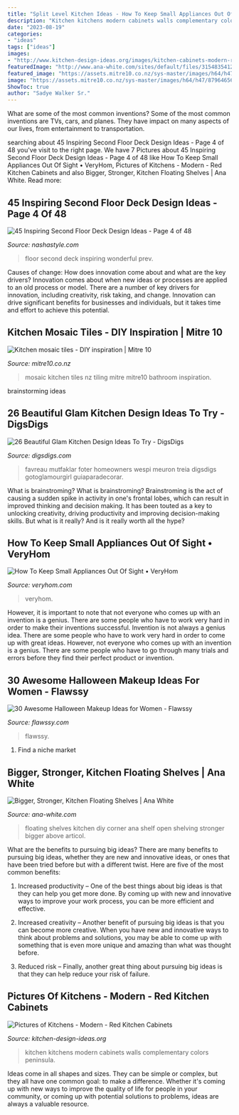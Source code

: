 ```yaml
---
title: "Split Level Kitchen Ideas - How To Keep Small Appliances Out Of Sight • Veryhom"
description: "Kitchen kitchens modern cabinets walls complementary colors peninsula"
date: "2023-08-19"
categories:
- "ideas"
tags: ["ideas"]
images:
- "http://www.kitchen-design-ideas.org/images/kitchen-cabinets-modern-red-010-s2138569-green-walls-peninsula.jpg"
featuredImage: "http://www.ana-white.com/sites/default/files/3154835412_1380932018.jpg"
featured_image: "https://assets.mitre10.co.nz/sys-master/images/h64/h47/8796465627166/dz32_1.jpg"
image: "https://assets.mitre10.co.nz/sys-master/images/h64/h47/8796465627166/dz32_1.jpg"
ShowToc: true
author: "Sadye Walker Sr."
---
```



What are some of the most common inventions?
Some of the most common inventions are TVs, cars, and planes. They have impact on many aspects of our lives, from entertainment to transportation.

	

		
searching about 45 Inspiring Second Floor Deck Design Ideas - Page 4 of 48 you've visit to the right page. We have 7 Pictures about 45 Inspiring Second Floor Deck Design Ideas - Page 4 of 48 like How To Keep Small Appliances Out Of Sight • VeryHom, Pictures of Kitchens - Modern - Red Kitchen Cabinets and also Bigger, Stronger, Kitchen Floating Shelves | Ana White. Read more:
		
    
## 45 Inspiring Second Floor Deck Design Ideas - Page 4 Of 48

<img loading=lazy src="https://nashastyle.com/wp-content/uploads/2018/10/45-Inspiring-Second-Floor-Deck-Design-Ideas-4.jpg" onerror="this.onerror=null;this.src='https://tse4.mm.bing.net/th?id=OIP.IPDxJcR0mhb9qMLPhDTY2gHaLH&amp;pid=15.1';" alt="45 Inspiring Second Floor Deck Design Ideas - Page 4 of 48">

_Source: nashastyle.com_

>floor second deck inspiring wonderful prev. 

	

Causes of change: How does innovation come about and what are the key drivers?
Innovation comes about when new ideas or processes are applied to an old process or model. There are a number of key drivers for innovation, including creativity, risk taking, and change. Innovation can drive significant benefits for businesses and individuals, but it takes time and effort to achieve this potential.

    
## Kitchen Mosaic Tiles - DIY Inspiration | Mitre 10

<img loading=lazy src="https://assets.mitre10.co.nz/sys-master/images/h64/h47/8796465627166/dz32_1.jpg" onerror="this.onerror=null;this.src='https://tse3.mm.bing.net/th?id=OIP.jvxijLxBxxT9cYSWn6J9lgHaEK&amp;pid=15.1';" alt="Kitchen mosaic tiles - DIY inspiration | Mitre 10">

_Source: mitre10.co.nz_

>mosaic kitchen tiles nz tiling mitre mitre10 bathroom inspiration. 

	
 brainstorming ideas 
    
## 26 Beautiful Glam Kitchen Design Ideas To Try - DigsDigs

<img loading=lazy src="https://www.digsdigs.com/photos/beautiful-glam-kitchen-design-ideas-to-try-16-554x1209.jpg" onerror="this.onerror=null;this.src='https://tse4.mm.bing.net/th?id=OIP.RcPuKLYjMygX9Nuli4sRFAHaQK&amp;pid=15.1';" alt="26 Beautiful Glam Kitchen Design Ideas To Try - DigsDigs">

_Source: digsdigs.com_

>favreau mutfaklar foter homeowners wespi meuron treia digsdigs gotoglamourgirl guiaparadecorar. 

	

What is brainstroming?
What is brainstroming? Brainstroming is the act of causing a sudden spike in activity in one's frontal lobes, which can result in improved thinking and decision making. It has been touted as a key to unlocking creativity, driving productivity and improving decision-making skills. But what is it really? And is it really worth all the hype?

    
## How To Keep Small Appliances Out Of Sight • VeryHom

<img loading=lazy src="https://veryhom.com/wp-content/uploads/2016/07/101122800.jpg.rendition.largest.jpg" onerror="this.onerror=null;this.src='https://tse2.mm.bing.net/th?id=OIP.DVBvYK7His_tDLExMbkZswHaJ3&amp;pid=15.1';" alt="How To Keep Small Appliances Out Of Sight • VeryHom">

_Source: veryhom.com_

>veryhom. 

	

However, it is important to note that not everyone who comes up with an invention is a genius. There are some people who have to work very hard in order to make their inventions successful.
Invention is not always a genius idea. There are some people who have to work very hard in order to come up with great ideas. However, not everyone who comes up with an invention is a genius. There are some people who have to go through many trials and errors before they find their perfect product or invention.

    
## 30 Awesome Halloween Makeup Ideas For Women - Flawssy

<img loading=lazy src="https://flawssy.com/wp-content/uploads/2016/05/Frighteningly-Awesome-Halloween-Makeup-Ideas-1.jpg" onerror="this.onerror=null;this.src='https://tse2.mm.bing.net/th?id=OIP.fhdr18c0RM2jr7Ob5kTXWQHaJ4&amp;pid=15.1';" alt="30 Awesome Halloween Makeup Ideas for Women - Flawssy">

_Source: flawssy.com_

>flawssy. 

	

1. Find a niche market 

    
## Bigger, Stronger, Kitchen Floating Shelves | Ana White

<img loading=lazy src="http://www.ana-white.com/sites/default/files/3154835412_1380932018.jpg" onerror="this.onerror=null;this.src='https://tse2.mm.bing.net/th?id=OIP.0Mu8QvO8jgrcqOoq0D_zaAAAAA&amp;pid=15.1';" alt="Bigger, Stronger, Kitchen Floating Shelves | Ana White">

_Source: ana-white.com_

>floating shelves kitchen diy corner ana shelf open shelving stronger bigger above articol. 

	

What are the benefits to pursuing big ideas?
There are many benefits to pursuing big ideas, whether they are new and innovative ideas, or ones that have been tried before but with a different twist. Here are five of the most common benefits:
1. Increased productivity – One of the best things about big ideas is that they can help you get more done. By coming up with new and innovative ways to improve your work process, you can be more efficient and effective.

2. Increased creativity – Another benefit of pursuing big ideas is that you can become more creative. When you have new and innovative ways to think about problems and solutions, you may be able to come up with something that is even more unique and amazing than what was thought before.

3. Reduced risk – Finally, another great thing about pursuing big ideas is that they can help reduce your risk of failure.

    
## Pictures Of Kitchens - Modern - Red Kitchen Cabinets

<img loading=lazy src="http://www.kitchen-design-ideas.org/images/kitchen-cabinets-modern-red-010-s2138569-green-walls-peninsula.jpg" onerror="this.onerror=null;this.src='https://tse3.mm.bing.net/th?id=OIP.C5HpLArGZAZNlCu4R_44_AHaE7&amp;pid=15.1';" alt="Pictures of Kitchens - Modern - Red Kitchen Cabinets">

_Source: kitchen-design-ideas.org_

>kitchen kitchens modern cabinets walls complementary colors peninsula. 

	

Ideas come in all shapes and sizes. They can be simple or complex, but they all have one common goal: to make a difference. Whether it's coming up with new ways to improve the quality of life for people in your community, or coming up with potential solutions to problems, ideas are always a valuable resource.

